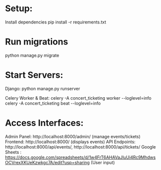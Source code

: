 # Setup:
Install dependencies
pip install -r requirements.txt

# Run migrations
python manage.py migrate

# Start Servers:

Django:
python manage.py runserver

Celery Worker & Beat:
celery -A concert_ticketing worker --loglevel=info
celery -A concert_ticketing beat --loglevel=info

# Access Interfaces:
Admin Panel: http://localhost:8000/admin/ (manage events/tickets)
Frontend: http://localhost:8000/ (displays events)
API Endpoints: http://localhost:8000/api/events/, http://localhost:8000/api/tickets/
Google Sheets : https://docs.google.com/spreadsheets/d/1w4FrT6AHAVaJIuUi4Rc9MhdwsOCVrexXKUeKzwkgc7A/edit?usp=sharing (User input)
